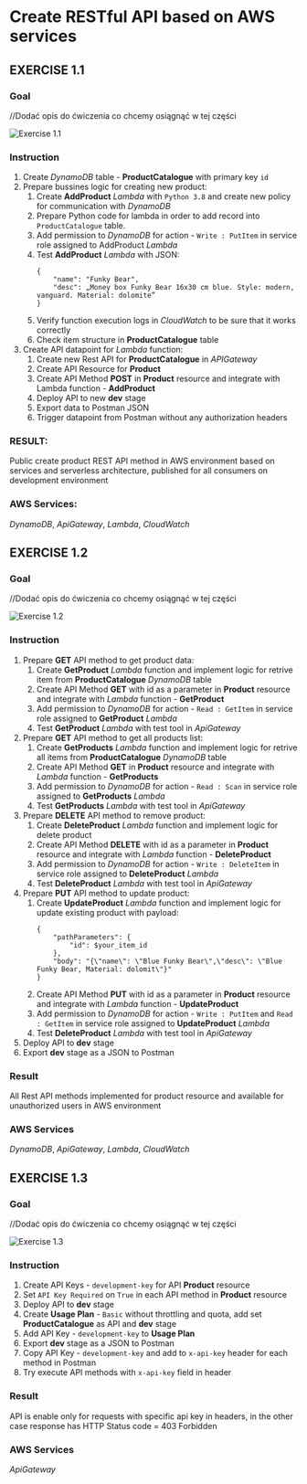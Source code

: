 # Create RESTful API based on AWS services

## EXERCISE 1.1

### Goal
//Dodać opis do ćwiczenia co chcemy osiągnąć w tej części

![Exercise 1.1](imgs/AWS_1-1_1_1.png "Exercise 1.1")

### Instruction

1. Create *DynamoDB* table - **ProductCatalogue** with primary key `id`
2. Prepare bussines logic for creating new product:
    1. Create **AddProduct** *Lambda* with `Python 3.8` and create new policy for communication with *DynamoDB*
    2. Prepare Python code for lambda in order to add record into `ProductCatalogue` table.
    3. Add permission to *DynamoDB* for action - `Write : PutItem` in service role assigned to AddProduct *Lambda*
    4. Test **AddProduct** *Lambda* with JSON:
        ```
        {
            "name": "Funky Bear",
            "desc": „Money box Funky Bear 16x30 cm blue. Style: modern, vanguard. Material: dolomite”
        }
        ```
    5. Verify function execution logs in *CloudWatch* to be sure that it works correctly
    6. Check item structure in **ProductCatalogue** table
3. Create API datapoint for *Lambda* function:
    1. Create new Rest API for **ProductCatalogue** in *APIGateway*
    2. Create API Resource for **Product**
    3. Create API Method **POST** in **Product** resource and integrate with Lambda function - **AddProduct**
    4. Deploy API to new **dev** stage
    5. Export data to Postman JSON
    5. Trigger datapoint from Postman without any authorization headers

### RESULT: 
Public create product REST API method in AWS environment based on services and serverless architecture, published for all consumers on development environment

### AWS Services: 
*DynamoDB*, *ApiGateway*, *Lambda*, *CloudWatch*


## EXERCISE 1.2

### Goal
//Dodać opis do ćwiczenia co chcemy osiągnąć w tej części

![Exercise 1.2](imgs/AWS_1-1_1_2.png "Exercise 1.2")

### Instruction

1. Prepare **GET** API method to get product data:
    1. Create **GetProduct** *Lambda* function and implement logic for retrive item from **ProductCatalogue** *DynamoDB* table
    2. Create API Method **GET** with id as a parameter in **Product** resource and integrate with *Lambda* function - **GetProduct**
    3. Add permission to *DynamoDB* for action - `Read : GetItem` in service role assigned to **GetProduct** *Lambda*
    4. Test **GetProduct** *Lambda* with test tool in *ApiGateway*
2. Prepare **GET** API method to get all products list:
    1. Create **GetProducts** *Lambda* function and implement logic for retrive all items from **ProductCatalogue** *DynamoDB* table
    2. Create API Method **GET** in **Product** resource and integrate with *Lambda* function - **GetProducts**
    3. Add permission to *DynamoDB* for action - `Read : Scan` in service role assigned to **GetProducts** *Lambda*
    4. Test **GetProducts** *Lambda* with test tool in *ApiGateway*
3. Prepare **DELETE** API method to remove product:
    1. Create **DeleteProduct** *Lambda* function and implement logic for delete product
    8. Create API Method **DELETE** with id as a parameter in **Product** resource and integrate with *Lambda* function - **DeleteProduct**
    9. Add permission to *DynamoDB* for action - `Write : DeleteItem` in service role assigned to **DeleteProduct** *Lambda*
    4. Test **DeleteProduct** *Lambda* with test tool in *ApiGateway*
4. Prepare **PUT** API method to update product:
    1. Create **UpdateProduct** *Lambda* function and implement logic for update existing product with payload:
        ```
        {
            "pathParameters": {
                "id": $your_item_id
            },
            "body": "{\"name\": \"Blue Funky Bear\",\"desc\": \"Blue Funky Bear, Material: dolomit\"}"
        }
        ```
    2. Create API Method **PUT** with id as a parameter in **Product** resource and integrate with *Lambda* function - **UpdateProduct**
    3. Add permission to *DynamoDB* for action - `Write : PutItem` and `Read : GetItem` in service role assigned to **UpdateProduct** *Lambda*
    4. Test **DeleteProduct** *Lambda* with test tool in *ApiGateway*
5. Deploy API to **dev** stage
6. Export **dev** stage as a JSON to Postman

### Result
All Rest API methods implemented for product resource and available for unauthorized users in AWS environment

### AWS Services
*DynamoDB*, *ApiGateway*, *Lambda*, *CloudWatch*

## EXERCISE 1.3

### Goal
//Dodać opis do ćwiczenia co chcemy osiągnąć w tej części

![Exercise 1.3](imgs/AWS_1-1_1_3.png "Exercise 1.3")

### Instruction

1. Create API Keys - `development-key` for API **Product** resource
2. Set `API Key Required` on `True` in each API method in **Product** resource
3. Deploy API to **dev** stage
4. Create **Usage Plan** - `Basic` without throttling and quota, add set **ProductCatalogue** as API and **dev** stage
5. Add API Key - `development-key` to **Usage Plan**
6. Export **dev** stage as a JSON to Postman
7. Copy API Key - `development-key` and add to `x-api-key` header for each method in Postman 
8. Try execute API methods with `x-api-key` field in header

### Result
API is enable only for requests with specific api key in headers, in the other case response has HTTP Status code = 403 Forbidden

### AWS Services
*ApiGateway*